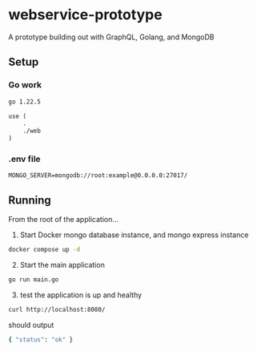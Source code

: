 # webservice-prototype

A prototype building out with GraphQL, Golang, and MongoDB

## Setup

### Go work

```txt
go 1.22.5

use (
    .
    ./web
)
```

### .env file

```dotenv
MONGO_SERVER=mongodb://root:example@0.0.0.0:27017/
```

## Running

From the root of the application...

1. Start Docker mongo database instance, and mongo express instance

```sh
docker compose up -d
```

2. Start the main application

```sh
go run main.go
```

3. test the application is up and healthy

```sh
curl http://localhost:8080/
```

should output

```sh
{ "status": "ok" }
```
